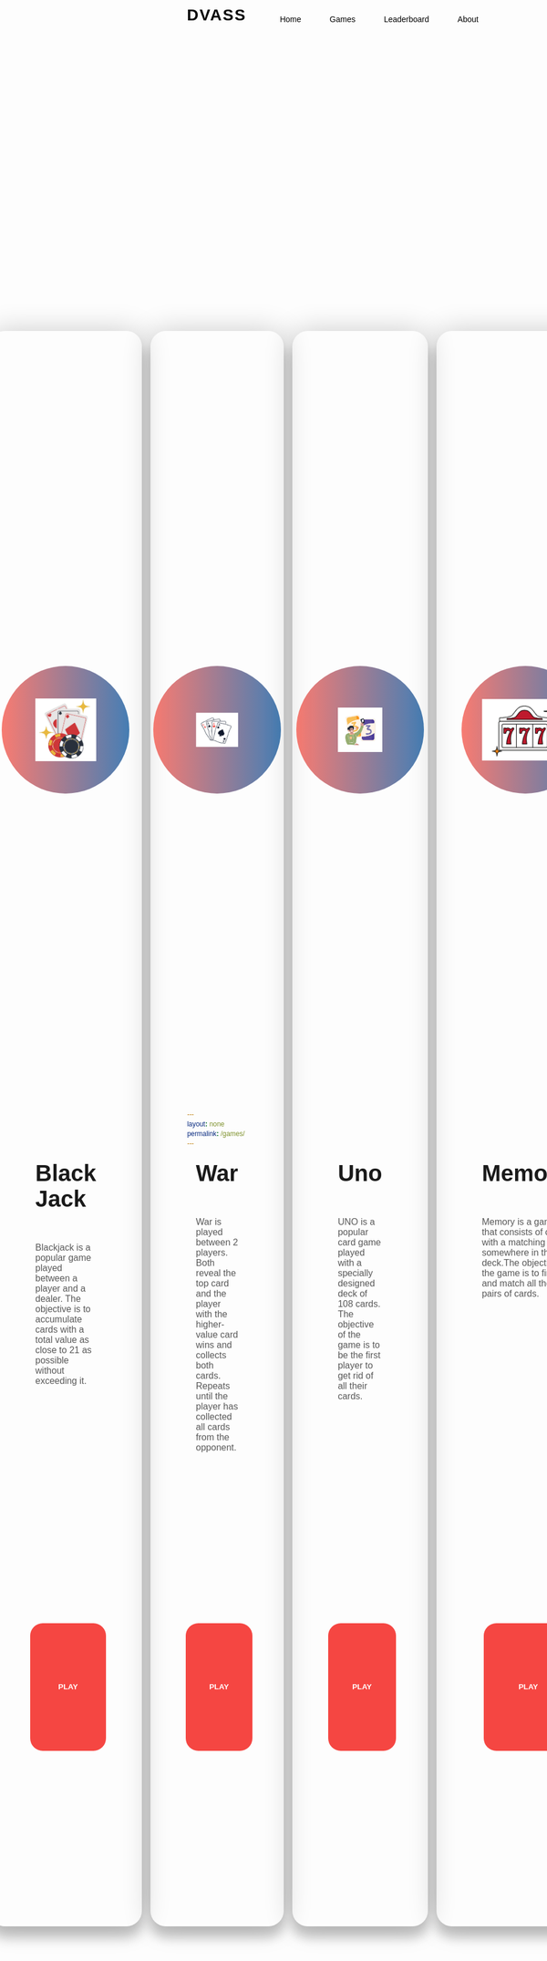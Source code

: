 ```yaml
---
layout: none
permalink: /games/
---
```


<html>
<div>
    <header>
        <a href="{{ site.baseurl }}/index" class="logo">DVASS</a>
        <ul>
            <li><a href="{{ site.baseurl }}/index">Home</a></li>
            <li><a href="{{ site.baseurl }}/games">Games</a></li>
            <li><a href="{{ site.baseurl }}/leaderboard">Leaderboard</a></li>
            <li><a href="{{ site.baseurl }}/about">About</a></li>
        </ul>
    </header>
</div>
<body>
    <div class="container">
        <div class="card">
                <div class="game">
                    <div class="circle"></div>
                    <img src="https://github.com/SRIHITAKOTT1213/DVASS/blob/master/images/blackjack.png?raw=true" alt="bj">
                </div>
                <div class="info">
                    <h1 class="title">Black Jack</h1>
                    <h3>Blackjack is a popular game played between a player and a dealer. The objective is to accumulate cards with a total value as close to 21 as possible without exceeding it. </h3>
                    <br><br>
                    <div class="play">
                        <a href="{{ site.baseurl }}/blackjack"><button>PLAY</button></a>
                    </div>
                </div>
        </div> 
        <div class="card">
                <div class="game">
                    <div class="circle"></div>
                    <img src="https://github.com/SRIHITAKOTT1213/DVASS/blob/master/images/war.png?raw=true" alt="war">
                </div>
                <div class="info">
                    <h1 class="title">War</h1>
                    <h3>War is played between 2 players. Both reveal the top card and the player with the higher-value card wins and collects both cards. Repeats until the player has collected all  cards from the opponent.</h3>
                    <br><br>
                    <div class="play">
                        <a href="{{ site.baseurl }}/war"><button>PLAY</button></a>
                    </div>
                </div>
        </div> 
        <div class="card">
                <div class="game">
                    <div class="circle"></div>
                    <img src="https://github.com/SRIHITAKOTT1213/DVASS/blob/master/images/uno.png?raw=true" alt="uno">
                </div>
                <div class="info">
                    <h1 class="title">Uno</h1>
                    <h3>UNO is a popular card game played with a specially designed deck of 108 cards. The objective of the game is to be the first player to get rid of all their cards.</h3>
                    <br><br>
                    <div class="play">
                        <a href="{{ site.baseurl }}/uno"><button>PLAY</button></a>
                    </div>
                </div>
        </div> 
        <div class="card">
                <div class="game">
                    <div class="circle"></div>
                    <img src="https://github.com/SRIHITAKOTT1213/DVASS/blob/master/images/memory.png?raw=true" alt="memory">
                </div>
                <div class="info">
                    <h1 class="title">Memory</h1>
                    <h3>Memory is a game that consists of cards with a matching pair somewhere in the deck.The objective of the game is to find and match all the pairs of cards.</h3>
                    <br><br>
                    <div class="play">
                        <a href="{{ site.baseurl }}/memorygame"><button>PLAY</button></a>
                    </div>
                </div>
        </div>
    </div>
</body>
</html>


<style>
    * {
        margin: 0;
        padding: 0;
        box-sizing: border-box;
        font-family: 'Poppins', sans-serif;
    }

    header 
    {
        position: absolute;
        top: 0;
        left: 0;
        width: 100%;
        padding: 30px 100px;
        display: flex;
        justify-content: space-between;
        align-items: center;
        z-index: 10000;
    }

    header .logo
    {
        color: black;
        font-weight: 700;
        text-decoration: none;
        font-size: 2em;
        text-transform: uppercase;
        letter-spacing: 2px;
    }

    header ul 
    {
        display: flex;
        justify-content: center;
        align-items: center;
    }

    header ul li
    {
        list-style: none;
        margin-left: 20px;
    }

    header ul li a
    {
        text-decoration: none;
        padding: 6px 15px;
        color: black;
        border-radius: 20px; 
    }

    header ul li a:hover
    {
        background: #f54642;
        color: #fff;
    }

    body {
        font-family: "Poppins", sans-serif;
        min-height: 100vh;
        display: flex;
        align-items: center;
        justify-content: center;
        perspective: 1250px;
    }

    .container {
        width: 50%;
        display: flex;
        justify-content: center;
        align-items: center;
        gap: 15px;
    }

    .card {
        transform-style: preserve-3d;
        transition: all 0.5s ease;
        min-height: 70vh;
        width: 26rem;
        height: 50rem;
        box-shadow: 0 20px 20px rgba(0,0,0,0.2), 0px 0px 50px rgba(0,0,0,0.2);
        border-radius: 27px;
        padding: 0rem 5rem;
        position: relative;
    }

    .game {
        min-height: 35vh;
        display: flex;
        align-items: center;
        justify-content: center;
    }

    .game img {
        width: 20rem;
        z-index: 2;
        transition: all 0.75s ease-out;
    }

    .circle {
        width: 14rem;
        height: 14rem;
        background: linear-gradient(
            to right,
            rgba(245,79,66,0.75),
            rgba(8,83,156,0.75)
        );
        position: absolute;
        border-radius: 50%;
        z-index 1;
    }

    .info h1{
        font-size: 2.5rem;
        transition: all 0.75s ease-out;
    }

    .info h3{
        font-size: 1rem;
        padding: 2rem 0rem;
        color:#585858;
        font-weight: lighter;
        transition: all 0.75s ease-out;
    }

    .play {
        margin-top: 5rem;    
        margin-bottom: 2rem;     
        transition: all 0.75s ease-out;
        justify-content:center;
        text-align:center;
    }

    .play button {
        width: 50%;
        height: 8%;
        padding-bottom: 2px;
        background: #f54642;
        border: none;
        color: white;
        cursor: pointer;
        border-radius: 22px;
        font-weight: bolder;
        position: absolute;
        top: 85%;
        bottom: 15%;
        left: 5%;
        right: 2%;
        margin:auto;
    }

    .play button a
    {
        text-decoration: none;
        color: #ffffff;
    }

</style>

<script>
    document.body.style.zoom = "80%" 

    const card = document.querySelector(".card");
    const container = document.querySelector(".container");

    const title = document.querySelector('.title');
    const game = document.querySelector('.game img');
    const play = document.querySelector('.play button');
    const info = document.querySelector('.info h3');

    container.addEventListener("mousemove", (e) => { //everytime there is mouse movement over container, animation will run 
        let xAxis = (window.innerWidth / 2 - e.pageX / 25);
        let yAxis = (window.innerHeight / 2 - e.pageY / 25);
        card.style.transform = `rotateY(%{xAxis}deg) rotateX(%{yAxis}deg)`;
    });

    // animate in
    container.addEventListener("mouseenter", (e) => {
        card.style.transition = "none";
        title.style.transform = "translateZ(150px)";
    });

    //animate out
    container.addEventListener('mouseleave', (e) => {
        card.style.transition = "all 0.5s ease";
        card.style.transform = `rotateY(0deg) rotateX(0deg)`;
        title.style.transform = "translateZ(150px)";
    });
</script>
